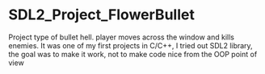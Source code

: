 # SDL2_Project_FlowerBullet
Project type of bullet hell. player moves across the window and kills enemies. It was one of my first projects in C/C++, I tried out SDL2 library, the goal was to make it work, not to make code nice from the OOP point of view
